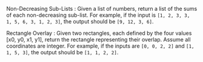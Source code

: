 Non-Decreasing Sub-Lists
:   Given a list of numbers,
    return a list of the sums of each non-decreasing sub-list.
    For example,
    if the input is `[1, 2, 3, 3, 1, 5, 6, 3, 1, 2, 3]`,
    the output should be `[9, 12, 3, 6]`.

Rectangle Overlay
:   Given two rectangles,
    each defined by the four values [x0, y0, x1, y1],
    return the rectangle representing their overlap.
    Assume all coordinates are integer.
    For example,
    if the inputs are `[0, 0, 2, 2]` and `[1, 1, 5, 3]`,
    the output should be `[1, 1, 2, 2]`.
